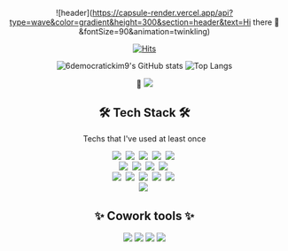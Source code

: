 <div align="center">

![header](https://capsule-render.vercel.app/api?type=wave&color=gradient&height=300&section=header&text=Hi there 👋&fontSize=90&animation=twinkling)


[![Hits](https://hits.seeyoufarm.com/api/count/incr/badge.svg?url=https%3A%2F%2Fgithub.com%2F6democratickim9&count_bg=%23FDC8F8CB&title_bg=%23F54D4D96&icon=smugmug.svg&icon_color=%23E7E7E7&title=hits&edge_flat=false)](https://github.com/6democratickim9)
  
![6democratickim9's GitHub stats](https://github-readme-stats-sand-six-91.vercel.app/api?username=6democratickim9&show_icons=true&count_private=true&line_height=24&theme=material-palenight&hide=stars)
![Top Langs](https://github-readme-stats.vercel.app/api/top-langs/?username=6democratickim9&layout=compact&theme=material-palenight)


📩 <a href="mailto:6democratickim9@gmail.com" target="_blank">
    <img src="https://img.shields.io/badge/Gmail-d14836?style=flat-square&logo=Gmail&logoColor=white"/>
  </a>

  
## 🛠 Tech Stack 🛠

Techs that I've used at least once 
  
<div>
  <img src="https://img.shields.io/badge/Python-3766AB?style=flat-square&logo=Python&logoColor=white"/></a>&nbsp 
  <img src="https://img.shields.io/badge/Java-007396?style=flat-square&logo=Java&logoColor=white"/></a>&nbsp 
  <img src="https://img.shields.io/badge/Oracle-F80000?style=flat-square&logo=Oracle&logoColor=white"/></a>&nbsp 
  <img src="https://img.shields.io/badge/MySQL-4479A1?style=flat-square&logo=MySQL&logoColor=white"/></a>&nbsp 
  <img src="https://img.shields.io/badge/p5.js-ED225D?style=flat-square&logo=p5.js&logoColor=white"/></a>&nbsp 
<br>
  <img src="https://img.shields.io/badge/C-A8B9CC?style=flat-square&logo=C&logoColor=white"/></a>&nbsp
  <img src="https://img.shields.io/badge/Docker-2f62a4?style=flat-square&logo=Docker&logoColor=white"/></a>&nbsp
  <img src="https://img.shields.io/badge/kubernetes-326CE5?style=flat-square&logo=Kubernetes&logoColor=white"/></a>&nbsp
  <img src="https://img.shields.io/badge/Ansible-000000?style=flat-square&logo=ansible&logoColor=white"/></a>&nbsp
  <br>
  <img src="https://img.shields.io/badge/Kafka-000000?style=flat-square&logo=apachekafka&logoColor=white"/></a>&nbsp
  <img src="https://img.shields.io/badge/Consul-d62783?style=flat-square&logo=consul&logoColor=white"/></a>&nbsp
  <img src="https://img.shields.io/badge/SpringBoot-6DB33F?style=flat-square&logo=Spring&logoColor=white"/></a>&nbsp 
  <img src="https://img.shields.io/badge/Django-092E20?style=flat-square&logo=Django&logoColor=white"/></a>&nbsp 
  <img src="https://img.shields.io/badge/Flask-000000?style=flat-square&logo=flask&logoColor=white"/></a>&nbsp 
  <br>
  <img src="https://img.shields.io/badge/AWS-ff8200?style=flat-square&logo=amazonaws&logoColor=white"/></a>&nbsp
</p>
</div>

## ✨ Cowork tools ✨

<div>
<img src="https://img.shields.io/badge/GitHub-181717?style=flat-square&logo=GitHub&logoColor=white"/>
<img src="https://img.shields.io/badge/Notion-000000?style=flat-square&logo=Notion&logoColor=white"/>
<img src="https://img.shields.io/badge/Slack-4A154B?style=flat-square&logo=Slack&logoColor=white"/>
<img src="https://img.shields.io/badge/Gather-caa6fe?style=flat-square&logo=Undertale&logoColor=white"/>
</div>


</div>
